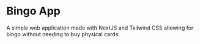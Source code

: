 # Bingo App
A simple web application made with NextJS and Tailwind CSS allowing for bingo without needing to buy physical cards.
